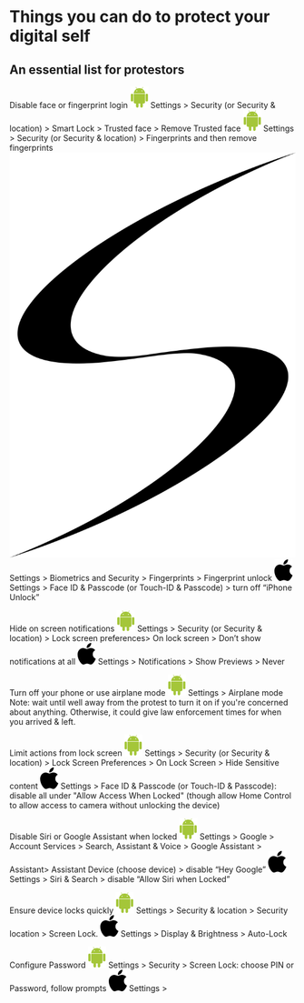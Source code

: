 # Things you can do to protect your digital self
## An essential list for protestors

Disable face or fingerprint login
![Android Logo](/logos/android.png) Settings > Security (or Security & location) > Smart Lock > Trusted face > Remove Trusted face
![Android Logo](/logos/android.png) Settings >  Security (or Security & location) > Fingerprints  and then remove fingerprints
![Samsung Logo](/logos/samsung.png) Settings > Biometrics and Security > Fingerprints > Fingerprint unlock 
![Apple Logo](/logos/apple.png) Settings > Face ID & Passcode (or Touch-ID & Passcode) > turn off “iPhone Unlock”

Hide on screen notifications
![Android Logo](/logos/android.png)  Settings > Security (or Security & location) > Lock screen preferences> On lock screen > Don’t show notifications at all
![Apple Logo](/logos/apple.png) Settings > Notifications > Show Previews > Never

Turn off your phone or use airplane mode
![Android Logo](/logos/android.png)  Settings > Airplane mode
Note: wait until well away from the protest to turn it on if you're concerned about anything. Otherwise, it could give law enforcement times for when you arrived & left.

Limit actions from lock screen
![Android Logo](/logos/android.png) Settings > Security (or Security & location) > Lock Screen Preferences > On Lock Screen > Hide Sensitive content 
![Apple Logo](/logos/apple.png) Settings > Face ID & Passcode (or Touch-ID & Passcode): disable all under "Allow Access When Locked" (though allow Home Control to allow access to camera without unlocking the device)

Disable Siri or Google Assistant when locked
![Android Logo](/logos/android.png) Settings > Google > Account Services > Search, Assistant & Voice > Google Assistant > Assistant> Assistant Device (choose device) > disable “Hey Google”
![Apple Logo](/logos/apple.png) Settings > Siri & Search > disable “Allow Siri when Locked”

Ensure device locks quickly
![Android Logo](/logos/android.png) Settings > Security & location > Security location > Screen Lock.
![Apple Logo](/logos/apple.png) Settings > Display & Brightness > Auto-Lock

Configure Password
![Android Logo](/logos/android.png) Settings > Security > Screen Lock: choose PIN or Password,  follow prompts
![Apple Logo](/logos/apple.png) Settings > 

